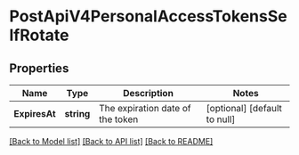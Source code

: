# PostApiV4PersonalAccessTokensSelfRotate

## Properties
Name | Type | Description | Notes
------------ | ------------- | ------------- | -------------
**ExpiresAt** | **string** | The expiration date of the token | [optional] [default to null]

[[Back to Model list]](../README.md#documentation-for-models) [[Back to API list]](../README.md#documentation-for-api-endpoints) [[Back to README]](../README.md)


